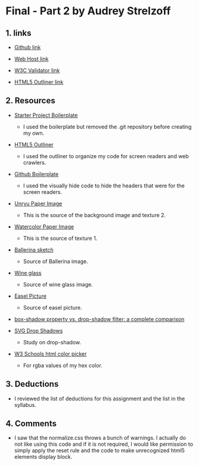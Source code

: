 # Final - Part 2 by Audrey Strelzoff

## 1. links

* [Github link](https://github.com/astrelzoff/project_final2_strelzoff_audrey)

* [Web Host link](http://www.strelzoffs.com/project_final2_strelzoff_audrey/)

* [W3C Validator link](http://validator.w3.org/unicorn/check?ucn_uri=www.strelzoffs.com%2Fproject_final2_strelzoff_audrey%2F&ucn_task=conformance#)

* [HTML5 Outliner link](https://gsnedders.html5.org/outliner/process.py?url=http%3A%2F%2Fwww.strelzoffs.com%2Fproject_final2_strelzoff_audrey%2F)

## 2. Resources

* [Starter Project Boilerplate](https://github.com/richardkalehoff/UF-starter-project)
    - I used the boilerplate but removed the .git repository before creating my own.


* [HTML5 Outliner](https://gsnedders.html5.org/outliner/)
    - I used the outliner to organize my code for screen readers and web crawlers.


* [Github Boilerplate](https://github.com/h5bp/html5-boilerplate/blob/master/src/css/main.css#L107-L169)
    - I used the visually hide code to hide the headers that were for the screen readers.


* [Unryu Paper Image](http://www.mvpaper.com/catalogs/images/GL_Swatch_A/UBR-20025.jpg)
    - This is the source of the background image and texture 2.


* [Watercolor Paper Image](http://creativity103.com/collections/Paper/fine_art_paper.jpg)
    - This is the source of texture 1.


* [Ballerina sketch](https://c1.staticflickr.com/3/2331/2118300131_fbaa8bdefe_b.jpg)
    - Source of Ballerina image.


* [Wine glass](https://pixabay.com/en/wine-glass-red-alcohol-liquor-35326/)
    - Source of wine glass image.


* [Easel Picture](https://pixabay.com/en/paintings-stand-artist-isolated-316440/)
    - Source of easel picture.


* [box-shadow property vs. drop-shadow filter: a complete comparison](http://thenewcode.com/598/box-shadow-property-vs-drop-shadow-filter-a-complete-comparison)
* [SVG Drop Shadows](https://www.w3schools.com/graphics/svg_feoffset.asp)
    - Study on drop-shadow.


* [W3 Schools html color picker](https://www.w3schools.com/colors/colors_picker.asp)
    - For rgba values of my hex color.


## 3. Deductions
* I reviewed the list of deductions for this assignment and the list in the syllabus.

## 4. Comments
* I saw that the normalize.css throws a bunch of warnings. I actually do not like using this code and if it is not required, I would like permission to simply apply the reset rule and the code to make unrecognized html5 elements display block.
